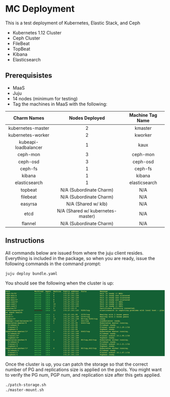 # MC Deployment

This is a test deployment of Kubernetes, Elastic Stack, and Ceph
* Kubernetes 1.12 Cluster
* Ceph Cluster
* FileBeat
* TopBeat
* Kibana
* Elasticsearch

## Prerequisistes
* MaaS
* Juju
* 14 nodes (minimum for testing)
* Tag the machines in MaaS with the following:

| Charm Names | Nodes Deployed | Machine Tag Name |
|:-----------:|:--------------:|:------------:|
| kubernetes-master | 2 | kmaster |
| kubernetes-worker | 2 | kworker | 
| kubeapi-loadbalancer | 1 | kaux |
| ceph-mon | 3 | ceph-mon |
| ceph-osd | 3 | ceph-osd |
| ceph-fs | 1 | ceph-fs |
| kibana | 1 | kibana |
| elasticsearch | 1 | elasticsearch |
| topbeat | N/A (Subordinate Charm) | N/A |
| filebeat | N/A (Subordinate Charm) | N/A |
| easyrsa | N/A (Shared w/ klb) | N/A |
| etcd | N/A (Shared w/ kubernetes-master) | N/A |
| flannel | N/A (Subordinate Charm) | N/A |

## Instructions
All commands below are issued from where the juju client resides. Everything is included in the package, so when you are ready, issue the following commands in the command prompt:
```
juju deploy bundle.yaml
```
You should see the following when the cluster is up:

![alt text](https://github.com/yh742/mc_deployment/blob/master/success.png)

Once the cluster is up, you can patch the storage so that the correct number of PG and replications size is applied on the pools. You might want to verify the PG num, PGP num, and replication size after this gets applied.
```
./patch-storage.sh
./master-mount.sh
```

